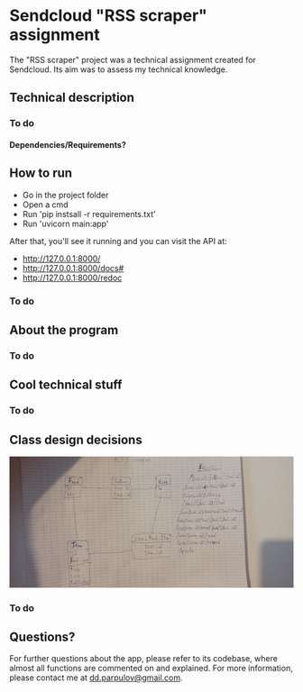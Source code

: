 # Sendcloud "RSS scraper" assignment

The "RSS scraper" project was a technical assignment created for Sendcloud. Its aim was to assess my technical knowledge.

## Technical description

### To do

#### Dependencies/Requirements?

## How to run

- Go in the project folder
- Open a cmd
- Run 'pip instsall -r requirements.txt'
- Run 'uvicorn main:app'

After that, you'll see it running and you can visit the API at:

- http://127.0.0.1:8000/
- http://127.0.0.1:8000/docs#
- http://127.0.0.1:8000/redoc

### To do

## About the program

### To do

## Cool technical stuff

### To do

## Class design decisions

![Brainstorm](/rss_scraper_brainstorming.jpg )

### To do

## Questions?

For further questions about the app, please refer to its codebase, where almost all functions are commented on and explained. For more information, please contact me at <dd.parpulov@gmail.com>.